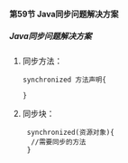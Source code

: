 #### 第59节 Java同步问题解决方案

##### Java同步问题解决方案

1.  同步方法：
    
        synchronized 方法声明{
        
        }
2. 同步块：

        synchronized(资源对象){
         //需要同步的方法
        }